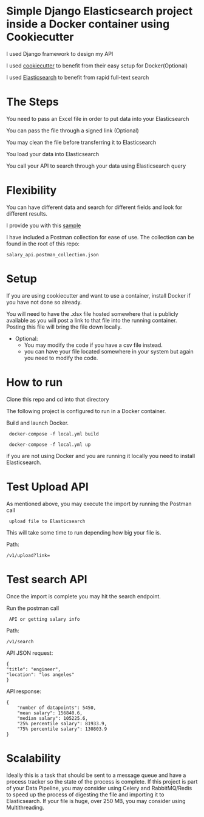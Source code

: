 # Simple Django Elasticsearch project inside a Docker container using Cookiecutter 


I used Django framework to design my API 

I used [cookiecutter](https://github.com/pydanny/cookiecutter-django) to benefit from their easy setup for Docker(Optional)

I used [Elasticsearch](https://www.elastic.co/guide/en/elasticsearch/reference/current/brew.html) to benefit from rapid full-text search 


# The Steps
You need to pass an Excel file in order to put data into your Elasticsearch

You can pass the file through a signed link (Optional)

You may clean the file before transferring it to Elasticsearch

You load your data into Elasticsearch

You call your API to search through your data using Elasticsearch query

# Flexibility

You can have different data and search for different fields and look for different results.

I provide you with this [sample](https://github.com/Morvarid/django_elasticsearch_docker/blob/master/sample_file.xlsx)


I have included a Postman collection for ease of use.  The collection can be found in the root of this repo:

    salary_api.postman_collection.json

# Setup

If you are using cookiecutter and want to use a container, install Docker if you have not done so already.

You will need to have the .xlsx file hosted somewhere that is publicly available as you will post a link to that file into the running container.  
Posting this file will bring the file down locally.

* Optional: 
    * You may modify the code if you have a csv file instead. 
    * you can have your file located somewhere in your system but again you need to modify the code.



# How to run

Clone this repo and cd into that directory

The following project is configured to run in a Docker container.

Build and launch Docker.

     docker-compose -f local.yml build

     docker-compose -f local.yml up
     

if you are not using Docker and you are running it locally you need to install Elasticsearch.

# Test Upload API


As mentioned above, you may execute the import by running the Postman call

     upload file to Elasticsearch

This will take some time to run depending how big your file is.

Path: 

    /v1/upload?link=
    
   

# Test search API

Once the import is complete you may hit the search endpoint.

Run the postman call

     API or getting salary info
Path:

    /v1/search
        
API JSON request:


    {
    "title": "engineer",
    "location": "los angeles" 
    }


API response:

    {
        "number of datapoints": 5450,
        "mean salary": 156840.6,
        "median salary": 105225.6,
        "25% percentile salary": 81933.9,
        "75% percentile salary": 130803.9
    }


# Scalability
Ideally this is a task that should be sent to a message queue and have a process tracker so the state of the process is complete.
If this project is part of your Data Pipeline, you may consider using Celery and RabbitMQ/Redis to speed up the process of digesting the file and importing it to Elasticsearch.
If your file is huge, over 250 MB, you may consider using Multithreading. 





